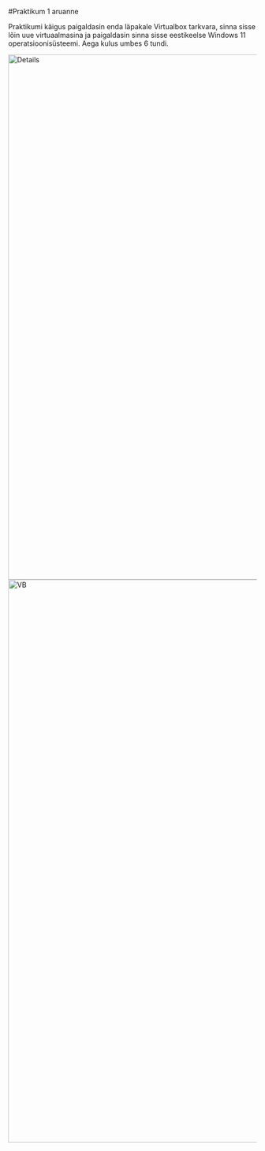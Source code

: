 #Praktikum 1 aruanne

Praktikumi käigus paigaldasin enda läpakale Virtualbox tarkvara, sinna sisse lõin uue virtuaalmasina ja paigaldasin sinna sisse eestikeelse Windows 11 operatsioonisüsteemi. Aega kulus umbes 6 tundi.

<img width="1855" height="1065" alt="Details" src="https://github.com/user-attachments/assets/23c12f33-342e-4b14-a497-2a1428ea882e" />
<img width="1918" height="1142" alt="VB" src="https://github.com/user-attachments/assets/b3622987-cb24-48cf-adda-a4fe57473ee9" />
